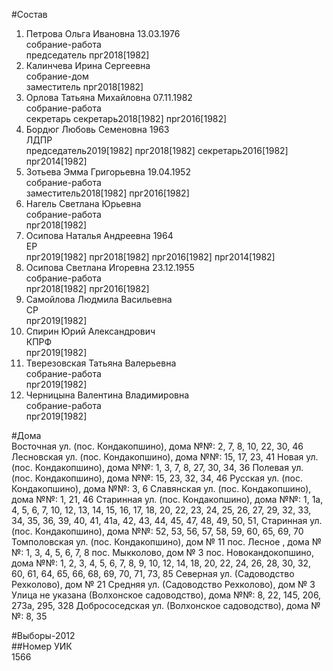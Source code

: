 #Состав  
1. Петрова Ольга Ивановна 13.03.1976  
    собрание-работа  
    председатель прг2018[1982]  
2. Калинчева Ирина Сергеевна  
    собрание-дом  
    заместитель прг2018[1982]  
3. Орлова Татьяна Михайловна 07.11.1982  
    собрание-работа  
    секретарь секретарь2018[1982] прг2016[1982]  
4. Бордюг Любовь Семеновна 1963  
    ЛДПР  
    председатель2019[1982] прг2018[1982] секретарь2016[1982] прг2014[1982]  
5. Зотьева Эмма Григорьевна 19.04.1952  
    собрание-работа  
    заместитель2018[1982] прг2016[1982]  
6. Нагель Светлана Юрьевна  
    собрание-работа  
    прг2018[1982]  
7. Осипова Наталья Андреевна 1964  
    ЕР  
    прг2019[1982] прг2018[1982] прг2016[1982] прг2014[1982]  
8. Осипова Светлана Игоревна 23.12.1955  
    собрание-работа  
    прг2018[1982] прг2016[1982]  
9. Самойлова Людмила Васильевна  
    СР  
    прг2019[1982]  
10. Спирин Юрий Александрович  
    КПРФ  
    прг2019[1982]  
11. Тверезовская Татьяна Валерьевна  
    собрание-работа  
    прг2019[1982]  
12. Черницына Валентина Владимировна  
    собрание-работа  
    прг2019[1982]  
  
#Дома  
Восточная ул. (пос. Кондакопшино), дома №№: 2, 7, 8, 10, 22, 30, 46 Лесновская ул. (пос. Кондакопшино), дома №№: 15, 17, 23, 41 Новая ул. (пос. Кондакопшино), дома №№: 1, 3, 7, 8, 27, 30, 34, 36 Полевая ул. (пос. Кондакопшино), дома №№: 15, 23, 32, 34, 46 Русская ул. (пос. Кондакопшино), дома №№: 3, 6 Славянская ул. (пос. Кондакопшино), дома №№: 1, 21, 46 Старинная ул. (пос. Кондакопшино), дома №№: 1, 1а, 4, 5, 6, 7, 10, 12, 13, 14, 15, 16, 17, 18, 20, 22, 23, 24, 25, 26, 27, 29, 32, 33, 34, 35, 36, 39, 40, 41, 41а, 42, 43, 44, 45, 47, 48, 49, 50, 51,  Старинная ул. (пос. Кондакопшино), дома №№: 52, 53, 56, 57, 58, 59, 60, 65, 69, 70 Томполовская ул. (пос. Кондакопшино), дом № 11 пос. Лесное , дома №№: 1, 3, 4, 5, 6, 7, 8  пос. Мыкколово, дом № 3 пос. Новокандокопшино, дома №№: 1, 2, 3, 4, 5, 6, 7, 8, 9, 10, 12, 14, 18, 20, 22, 24, 26, 28, 30, 32, 60, 61, 64, 65, 66, 68, 69, 70, 71, 73, 85 Северная ул. (Садоводство Рехколово), дом № 21 Средняя ул. (Садоводство Рехколово), дом № 3 Улица не указана (Волхонское садоводство), дома №№: 8, 22, 145, 206, 273а, 295, 328 Добрососедская ул. (Волхонское садоводство), дома №№: 8, 35  
  
#Выборы-2012  
##Номер УИК  
1566  
